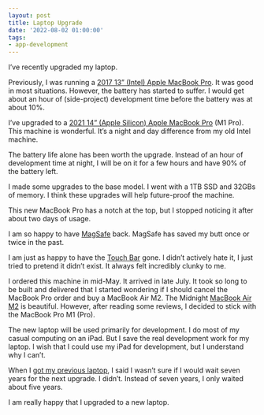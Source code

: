 ```yaml
---
layout: post
title: Laptop Upgrade
date: '2022-08-02 01:00:00'
tags:
- app-development
---
```


I’ve recently upgraded my laptop.

Previously, I was running a [2017 13” (Intel) Apple MacBook Pro](https://support.apple.com/kb/SP755?locale=en_US). It was good in most situations. However, the battery has started to suffer. I would get about an hour of (side-project) development time before the battery was at about 10%.

I’ve upgraded to a [2021 14” (Apple Silicon) Apple MacBook Pro](https://support.apple.com/kb/SP854?locale=en_US) (M1 Pro). This machine is wonderful. It’s a night and day difference from my old Intel machine.

The battery life alone has been worth the upgrade. Instead of an hour of development time at night, I will be on it for a few hours and have 90% of the battery left.

I made some upgrades to the base model. I went with a 1TB SSD and 32GBs of memory. I think these upgrades will help future-proof the machine.

This new MacBook Pro has a notch at the top, but I stopped noticing it after about two days of usage.

I am so happy to have [MagSafe](https://en.wikipedia.org/wiki/MagSafe#MagSafe_3) back. MagSafe has saved my butt once or twice in the past.

I am just as happy to have the [Touch Bar](https://www.imore.com/touch-bar) gone. I didn’t actively hate it, I just tried to pretend it didn’t exist. It always felt incredibly clunky to me.

I ordered this machine in mid-May. It arrived in late July. It took so long to be built and delivered that I started wondering if I should cancel the MacBook Pro order and buy a MacBook Air M2. The Midnight [MacBook Air M2](https://www.apple.com/macbook-air-m2/) is beautiful. However, after reading some reviews, I decided to stick with the MacBook Pro M1 (Pro).

The new laptop will be used primarily for development. I do most of my casual computing on an iPad. But I save the real development work for my laptop. I wish that I could use my iPad for development, but I understand why I can’t.

When I [got my previous laptop](/2017/11/21/macbook-pro/), I said I wasn’t sure if I would wait seven years for the next upgrade. I didn’t. Instead of seven years, I only waited about five years.

I am really happy that I upgraded to a new laptop.

